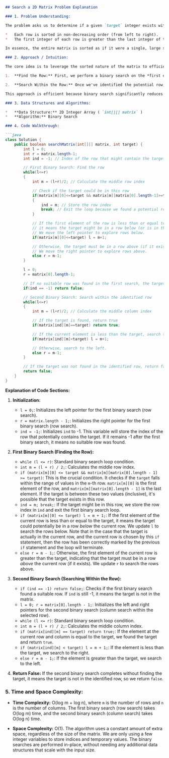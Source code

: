 ```markdown
## Search a 2D Matrix Problem Explanation

### 1. Problem Understanding:

The problem asks us to determine if a given `target` integer exists within a 2D integer matrix. This matrix has a specific property:

*   Each row is sorted in non-decreasing order (from left to right).
*   The first integer of each row is greater than the last integer of the previous row.

In essence, the entire matrix is sorted as if it were a single, large sorted array wrapped into a rectangular grid.

### 2. Approach / Intuition:

The core idea is to leverage the sorted nature of the matrix to efficiently search for the `target` value. We'll use a two-step binary search approach:

1.  **Find the Row:** First, we perform a binary search on the *first element of each row* to identify a row that potentially contains the `target`. This is because if the `target` falls within the range of the first and last elements of a row, it could potentially be present in that row.  The condition  `matrix[m][0]<=target && matrix[m][matrix[0].length-1]>=target` checks whether the target lies within the range of elements in the `mth` row.

2.  **Search Within the Row:** Once we've identified the potential row, we perform another binary search within that row to determine if the `target` actually exists.

This approach is efficient because binary search significantly reduces the search space in each step. By first narrowing down the search to a single row, and then searching only within that row, we avoid iterating through the entire matrix.

### 3. Data Structures and Algorithms:

*   **Data Structure:** 2D Integer Array ( `int[][] matrix` )
*   **Algorithm:** Binary Search

### 4. Code Walkthrough:

```java
class Solution {
    public boolean searchMatrix(int[][] matrix, int target) {
        int l = 0;
        int r = matrix.length-1;
        int ind = -1; // Index of the row that might contain the target

        // First Binary Search: Find the row
        while(l<=r)
        {
            int m = (l+r)/2; // Calculate the middle row index

            // Check if the target could be in this row
            if(matrix[m][0]<=target && matrix[m][matrix[0].length-1]>=target)
            {
                ind = m; // Store the row index
                break; // Exit the loop because we found a potential row
            }

            // If the first element of the row is less than or equal to the target,
            // it means the target might be in a row below (or is in this row).
            // We move the left pointer to explore rows below.
            if(matrix[m][0]<=target) l = m+1;

            // Otherwise, the target must be in a row above (if it exists at all).
            // We move the right pointer to explore rows above.
            else r = m-1;
        }

        l = 0;
        r = matrix[0].length-1;

        // If no suitable row was found in the first search, the target is not in the matrix.
        if(ind == -1) return false;

        // Second Binary Search: Search within the identified row
        while(l<=r)
        {
            int m = (l+r)/2; // Calculate the middle column index

            // If the target is found, return true
            if(matrix[ind][m]==target) return true;

            // If the current element is less than the target, search to the right.
            if(matrix[ind][m]<target) l = m+1;

            // Otherwise, search to the left.
            else r = m-1;
        }

        // If the target was not found in the identified row, return false.
        return false;
    }
}
```

**Explanation of Code Sections:**

1.  **Initialization:**
    *   `l = 0;`: Initializes the left pointer for the first binary search (row search).
    *   `r = matrix.length - 1;`: Initializes the right pointer for the first binary search (row search).
    *   `ind = -1;`: Initializes `ind` to -1. This variable will store the index of the row that potentially contains the target. If it remains -1 after the first binary search, it means no suitable row was found.

2.  **First Binary Search (Finding the Row):**
    *   `while (l <= r)`: Standard binary search loop condition.
    *   `int m = (l + r) / 2;`: Calculates the middle row index.
    *   `if (matrix[m][0] <= target && matrix[m][matrix[0].length - 1] >= target)`:  This is the crucial condition. It checks if the `target` falls within the range of values in the `m`-th row.  `matrix[m][0]` is the first element of the row, and `matrix[m][matrix[0].length - 1]` is the last element.  If the target is between these two values (inclusive), it's possible that the target exists in this row.
    *   `ind = m; break;`: If the target might be in this row, we store the row index in `ind` and exit the first binary search loop.
    *   `if (matrix[m][0] <= target) l = m + 1;`: If the first element of the current row is less than or equal to the target, it means the target could potentially be in a row *below* the current row. We update `l` to search the rows below. Note that in the case that the target is actually in the current row, and the current row is chosen by this `if` statement, then the row has been correctly marked by the previous `if` statement and the loop will terminate.
    *   `else r = m - 1;`: Otherwise, the first element of the current row is greater than the target, indicating that the target must be in a row *above* the current row (if it exists).  We update `r` to search the rows above.

3.  **Second Binary Search (Searching Within the Row):**
    *   `if (ind == -1) return false;`: Checks if the first binary search found a suitable row. If `ind` is still -1, it means the target is not in the matrix.
    *   `l = 0; r = matrix[0].length - 1;`: Initializes the left and right pointers for the second binary search (column search within the selected row).
    *   `while (l <= r)`: Standard binary search loop condition.
    *   `int m = (l + r) / 2;`: Calculates the middle column index.
    *   `if (matrix[ind][m] == target) return true;`: If the element at the current row and column is equal to the target, we found the target and return `true`.
    *   `if (matrix[ind][m] < target) l = m + 1;`: If the element is less than the target, we search to the right.
    *   `else r = m - 1;`: If the element is greater than the target, we search to the left.

4.  **Return False:** If the second binary search completes without finding the target, it means the target is not in the identified row, so we return `false`.

### 5. Time and Space Complexity:

*   **Time Complexity:** O(log m + log n), where `m` is the number of rows and `n` is the number of columns. The first binary search (row search) takes O(log m) time, and the second binary search (column search) takes O(log n) time.

*   **Space Complexity:** O(1). The algorithm uses a constant amount of extra space, regardless of the size of the matrix. We are only using a few integer variables to store indices and temporary values. The binary searches are performed in-place, without needing any additional data structures that scale with the input size.

